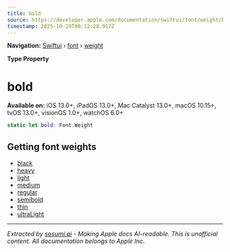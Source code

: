 ```yaml
---
title: bold
source: https://developer.apple.com/documentation/swiftui/font/weight/bold
timestamp: 2025-10-29T00:12:28.917Z
---
```


**Navigation:** [Swiftui](/documentation/swiftui) › [font](/documentation/swiftui/font) › [weight](/documentation/swiftui/font/weight)

**Type Property**

# bold

**Available on:** iOS 13.0+, iPadOS 13.0+, Mac Catalyst 13.0+, macOS 10.15+, tvOS 13.0+, visionOS 1.0+, watchOS 6.0+

```swift
static let bold: Font.Weight
```

## Getting font weights

- [black](/documentation/swiftui/font/weight/black)
- [heavy](/documentation/swiftui/font/weight/heavy)
- [light](/documentation/swiftui/font/weight/light)
- [medium](/documentation/swiftui/font/weight/medium)
- [regular](/documentation/swiftui/font/weight/regular)
- [semibold](/documentation/swiftui/font/weight/semibold)
- [thin](/documentation/swiftui/font/weight/thin)
- [ultraLight](/documentation/swiftui/font/weight/ultralight)

---

*Extracted by [sosumi.ai](https://sosumi.ai) - Making Apple docs AI-readable.*
*This is unofficial content. All documentation belongs to Apple Inc.*
